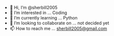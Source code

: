 - 👋 Hi, I’m @sherbill2005
- 👀 I’m interested in ... Coding
- 🌱 I’m currently learning ... Python
- 💞️ I’m looking to collaborate on ... not decided yet
- 📫 How to reach me ... sherbill2005@gmail.com

<!---
sherbill2005/sherbill2005 is a ✨ special ✨ repository because its `README.md` (this file) appears on your GitHub profile.
You can click the Preview link to take a look at your changes.
--->
